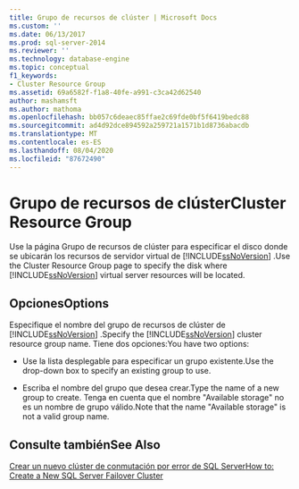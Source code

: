 ```yaml
---
title: Grupo de recursos de clúster | Microsoft Docs
ms.custom: ''
ms.date: 06/13/2017
ms.prod: sql-server-2014
ms.reviewer: ''
ms.technology: database-engine
ms.topic: conceptual
f1_keywords:
- Cluster Resource Group
ms.assetid: 69a6582f-f1a8-40fe-a991-c3ca42d62540
author: mashamsft
ms.author: mathoma
ms.openlocfilehash: bb057c6deaec85ffae2c69fde0bf5f6419bedc88
ms.sourcegitcommit: ad4d92dce894592a259721a1571b1d8736abacdb
ms.translationtype: MT
ms.contentlocale: es-ES
ms.lasthandoff: 08/04/2020
ms.locfileid: "87672490"
---
```

# <a name="cluster-resource-group"></a><span data-ttu-id="ca74a-102">Grupo de recursos de clúster</span><span class="sxs-lookup"><span data-stu-id="ca74a-102">Cluster Resource Group</span></span>
  <span data-ttu-id="ca74a-103">Use la página Grupo de recursos de clúster para especificar el disco donde se ubicarán los recursos de servidor virtual de [!INCLUDE[ssNoVersion](../../includes/ssnoversion-md.md)] .</span><span class="sxs-lookup"><span data-stu-id="ca74a-103">Use the Cluster Resource Group page to specify the disk where [!INCLUDE[ssNoVersion](../../includes/ssnoversion-md.md)] virtual server resources will be located.</span></span>  
  
## <a name="options"></a><span data-ttu-id="ca74a-104">Opciones</span><span class="sxs-lookup"><span data-stu-id="ca74a-104">Options</span></span>  
 <span data-ttu-id="ca74a-105">Especifique el nombre del grupo de recursos de clúster de [!INCLUDE[ssNoVersion](../../includes/ssnoversion-md.md)] .</span><span class="sxs-lookup"><span data-stu-id="ca74a-105">Specify the [!INCLUDE[ssNoVersion](../../includes/ssnoversion-md.md)] cluster resource group name.</span></span> <span data-ttu-id="ca74a-106">Tiene dos opciones:</span><span class="sxs-lookup"><span data-stu-id="ca74a-106">You have two options:</span></span>  
  
-   <span data-ttu-id="ca74a-107">Use la lista desplegable para especificar un grupo existente.</span><span class="sxs-lookup"><span data-stu-id="ca74a-107">Use the drop-down box to specify an existing group to use.</span></span>  
  
-   <span data-ttu-id="ca74a-108">Escriba el nombre del grupo que desea crear.</span><span class="sxs-lookup"><span data-stu-id="ca74a-108">Type the name of a new group to create.</span></span> <span data-ttu-id="ca74a-109">Tenga en cuenta que el nombre "Available storage" no es un nombre de grupo válido.</span><span class="sxs-lookup"><span data-stu-id="ca74a-109">Note that the name "Available storage" is not a valid group name.</span></span>  
  
## <a name="see-also"></a><span data-ttu-id="ca74a-110">Consulte también</span><span class="sxs-lookup"><span data-stu-id="ca74a-110">See Also</span></span>  
 [<span data-ttu-id="ca74a-111">Crear un nuevo clúster de conmutación por error de SQL Server</span><span class="sxs-lookup"><span data-stu-id="ca74a-111">How to: Create a New SQL Server Failover Cluster</span></span>](https://go.microsoft.com/fwlink/?LinkId=190960)  
  
  
